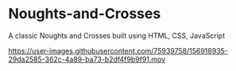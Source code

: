 # Noughts-and-Crosses

A classic Noughts and Crosses built using HTML, CSS, JavaScript



https://user-images.githubusercontent.com/75939758/156918935-29da2585-362c-4a89-ba73-b2df4f9b9f91.mov

